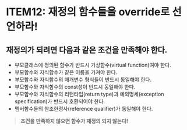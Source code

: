# ITEM12: 재정의 함수들을 override로 선언하라!

## 재정의가 되려면 다음과 같은 조건을 만족해야 한다.
- 부모클래스에 정의된 함수가 반드시 가상함수(virtual function)여야 한다.
- 부모함수와 자식함수가 같은 이름을 가져야 한다.
- 부모함수와 자식함수의 매개변수 형식들이 반드시 동일해야 한다.
- 부모함수와 자식함수의 const성이 반드시 동일해야 한다.
- 부모함수와 자식함수의 리턴타입(return type)과 예외명세(exception specification)가 반드시 호환되어야 한다.
- 멤버함수들의 참조한정사(reference qualifier)가 동일해야 한다.

> **조건을 만족하지 않으면 함수가 재정의 되지 않는다!**
